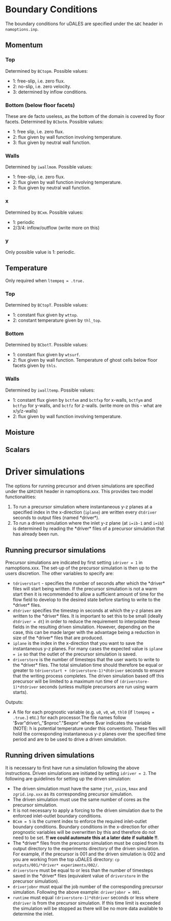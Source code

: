 # Boundary Conditions

The boundary conditions for uDALES are specified under the `&BC` header in `namoptions.inp`.

## Momentum
### Top
Determined by `BCtopm`. Possible values:
- 1: free-slip, i.e. zero flux.
- 2: no-slip, i.e. zero velocity.
- 3: determined by inflow conditions.

### Bottom (below floor facets)
These are de facto useless, as the bottom of the domain is covered by floor facets. Determined by `BCbotm`. Possible values:
- 1: free slip, i.e. zero flux.
- 2: flux given by wall function involving temperature.
- 3: flux given by neutral wall function.

### Walls
Determined by `iwallmom`. Possible values:
- 1: free-slip, i.e. zero flux.
- 2: flux given by wall function involving temperature.
- 3: flux given by neutral wall function.

### x
Determined by `BCxm`. Possible values:
- 1: periodic
- 2/3/4: inflow/outflow (write more on this)

### y
Only possible value is 1: periodic.

## Temperature
Only required when `ltempeq = .true.`

### Top
Determined by `BCtopT`. Possible values:
- 1: constant flux given by `wttop`.
- 2: constant temperature given by `thl_top`.

### Bottom
Determined by `BCbotT`. Possible values:
- 1: constant flux given by `wtsurf`.
- 2: flux given by wall function. Temperature of ghost cells below floor facets given by `thls`.

### Walls
Determined by `iwalltemp`. Possible values:
- 1: constant flux given by `bctfxm` and `bctfxp` for x-walls, `bctfym` and `bctfyp` for y-walls, and `bctfz` for z-walls. (write more on this - what are x/y/z-walls)
- 2: flux given by wall function involving temperature.

## Moisture


## Scalars

# Driver simulations

The options for running precursor and driven simulations are specified under the `&DRIVER` header in namoptions.xxx. This provides two model functionalities:
1) To run a precursor simulation where instantaneous y-z planes at a specified index in the x-direction (`iplane`) are written every `dtdriver` seconds to output files (named \*driver\*).
2) To run a driven simulation where the inlet y-z plane (at `i=ib-1` and `i=ib`) is determined by reading the \*driver\* files of a precursor simulation that has already been run.

## Running precursor simulations

Precursor simulations are indicated by first setting `idriver = 1` in namoptions.xxx. The set-up of the precursor simulation is then up to the users discretion. The other variables to specify are:
- `tdriverstart` - specifies the number of seconds after which the \*driver\* files will start being written. If the precursor simulation is not a warm start then it is recommended to allow a sufficient amount of time for the flow field to develop to the desired state before starting to write to the \*driver\* files.
- `dtdriver` specifies the timestep in seconds at which the y-z planes are written to the \*driver\* files. It is important to set this to be small (ideally `dtdriver = dt`) in order to reduce the requirement to interpolate these fields in the resulting driven simulation. However, depending on the case, this can be made larger with the advantage being a reduction in size of the \*driver\* files that are produced.
- `iplane` is the index in the x-direction that you want to save the instantaneous y-z planes. For many cases the expected value is `iplane = ie` so that the outlet of the precursor simulation is saved.
- `driverstore` is the number of timesteps that the user wants to write to the \*driver\* files. The total simulation time should therefore be equal or greater to `tdriverstart + (driverstore-1)*dtdriver` seconds to ensure that the writing process completes. The driven simulation based off this precursor will be limited to a maximum run time of `(driverstore-1)*dtdriver` seconds (unless multiple precursors are run using warm starts).

Outputs:
- A file for each prognostic variable (e.g. `u0`, `v0`, `w0`, `thl0` (if `ltempeq = .true.`) etc.) for each processor.The file names follow '$var"driver\_"$nproc"."$expnr' where $var indicates the variable (NOTE: h is potential temperature under this convention). These files will hold the corresponding instantaneous y-z planes over the specified time period and are to be used to drive a driven simulation.

## Running driven simulations

It is necessary to first have run a simulation following the above instructions. Driven simulations are initiated by setting `idriver = 2`. The following are guidelines for setting up the driven simulation:
- The driven simulation must have the same `jtot`, `ysize`, `kmax` and `zgrid.inp.xxx` as its corresponding precursor simulation.
- The driven simulation must use the same number of cores as the precursor simulation.
- It is not necessary to apply a forcing to the driven simulation due to the enforced inlet-outlet boundary conditions.
- `BCxm = 5` is the current index to enforce the required inlet-outlet boundary conditions. Boundary conditions in the x-direction for other prognostic variables will be overwritten by this and therefore do not need to be set. **!! we could automate this at a later date if suitable !!**.
- The \*driver\* files from the precursor simulation must be copied from its output directory to the experiments directory of the driven simulation. For example, if the precursor is 001 and the driven simulation is 002 and you are working from the top uDALES directory: `cp outputs/001/*driver* experiments/002/`.
- `driverstore` must be equal to or less than the number of timesteps saved in the \*driver\* files (equivalent value of `driverstore` in the precursor simulation).
- `driverjobnr` must equal the job number of the corresponding precursor simulation. Following the above example: `driverjobnr = 001`.
- `runtime` must equal `(driverstore-1)*dtdriver` seconds or less where `dtdriver` is from the precursor simulation. If this time limit is exceeded the simulation will be stopped as there will be no more data available to determine the inlet.
